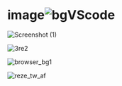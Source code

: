# image![bgVScode](https://user-images.githubusercontent.com/127299101/223679836-8d897d20-82ed-4f18-a07d-d871f4c2dc93.jpg)

![Screenshot (1)](https://user-images.githubusercontent.com/127299101/223804009-95c26c29-c1d3-453b-9af1-d3e231b7fa99.png)

![3re2](https://github.com/khuong-d4ng/image/assets/127299101/c6005e0a-787e-444f-81b2-bd401cec516c)

![browser_bg1](https://github.com/khuong-d4ng/image/assets/127299101/faa91ea8-c4e0-4597-b173-84954076e97a)

![reze_tw_af](https://github.com/khuong-d4ng/image/assets/127299101/e313964d-6b6d-45b4-ae08-839e4ed3dc48)
